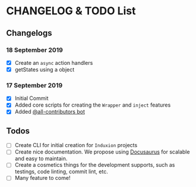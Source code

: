 # CHANGELOG & TODO List

## Changelogs
### 18 September 2019

- [x] Create an `async` action handlers
- [x] getStates using a object

### 17 September 2019

- [x] Initial Commit
- [x] Added core scripts for creating the `Wrapper` and `inject` features
- [x] Added [@all-contributors bot](https://allcontributors.org)

## Todos

- [ ] Create CLI for initial creation for `Induxion` projects
- [ ] Create nice documentation. We propose using [Docusaurus](https://docusaurus.io/) for scalable and easy to maintain.
- [ ] Create a cosmetics things for the development supports, such as testings, code linting, commit lint, etc.
- [ ] Many feature to come!